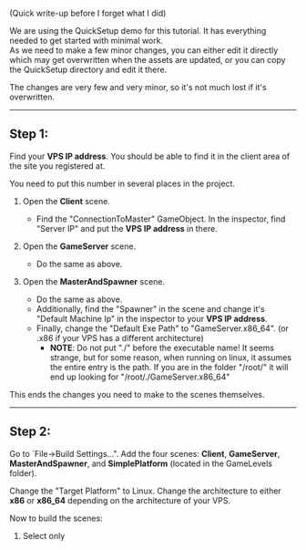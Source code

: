 (Quick write-up before I forget what I did)

We are using the QuickSetup demo for this tutorial. It has everything needed to get started with minimal work.  
As we need to make a few minor changes, you can either edit it directly which may get overwritten when the assets are updated, or you can copy the QuickSetup directory and edit it there.

The changes are very few and very minor, so it's not much lost if it's overwritten.

---

## Step 1:

Find your **VPS IP address**. You should be able to find it in the client area of the site you registered at.

You need to put this number in several places in the project. 
1. Open the **Client** scene.  
    * Find the "ConnectionToMaster" GameObject. In the inspector, find "Server IP" and put the **VPS IP address** in there.


2. Open the **GameServer** scene.  
    * Do the same as above.


3. Open the **MasterAndSpawner** scene.  
    * Do the same as above.  
    * Additionally, find the "Spawner" in the scene and change it's "Default Machine Ip" in the inspector to your **VPS IP address**.  
    * Finally, change the "Default Exe Path" to "GameServer.x86_64". (or .x86 if your VPS has a different architecture)
        * **NOTE**: Do not put "./" before the executable name! It seems strange, but for some reason, when running on linux, it assumes the entire entry is the path. If you are in the folder "/root/" it will end up looking for "/root/./GameServer.x86_64"

This ends the changes you need to make to the scenes themselves.

---

## Step 2:

Go to `File->Build Settings...". Add the four scenes: **Client**, **GameServer**, **MasterAndSpawner**, and **SimplePlatform** (located in the GameLevels folder).

Change the "Target Platform" to Linux. Change the architecture to either **x86** or **x86_64** depending on the architecture of your VPS.

Now to build the scenes:

1. Select only 